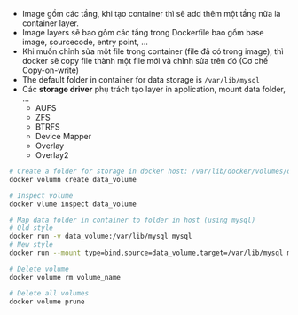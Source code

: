 - Image gồm các tầng, khi tạo container thì sẽ add thêm một tầng nữa là container layer.
- Image layers sẽ bao gồm các tầng trong Dockerfile bao gồm base image, sourcecode, entry point, ...
- Khi muốn chỉnh sửa một file trong container (file đã có trong image), thì docker sẽ copy file thành một file mới và chỉnh sửa trên đó (Cơ chế Copy-on-write)
- The default folder in container for data storage is `/var/lib/mysql`
- Các **storage driver** phụ trách tạo layer in application, mount data folder, …
    - AUFS
    - ZFS
    - BTRFS
    - Device Mapper
    - Overlay
    - Overlay2

```bash
# Create a folder for storage in docker host: /var/lib/docker/volumes/data_volume
docker volumn create data_volume

# Inspect volume
docker vlume inspect data_volume

# Map data folder in container to folder in host (using mysql)
# Old style
docker run -v data_volume:/var/lib/mysql mysql
# New style
docker run --mount type=bind,source=data_volume,target=/var/lib/mysql mysql

# Delete volume
docker volume rm volume_name

# Delete all volumes
docker volume prune
```